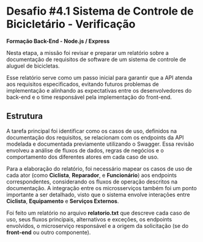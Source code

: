 # Desafio #4.1 Sistema de Controle de Bicicletário - Verificação
**Formação Back-End - Node.js / Express**

Nesta etapa, a missão foi revisar e preparar um relatório sobre a documentação de requisitos de software de um sistema de controle de aluguel de bicicletas.

Esse relatório serve como um passo inicial para garantir que a API atenda aos requisitos especificados, evitando futuros problemas de implementação e alinhando as expectativas entre os desenvolvedores do back-end e o time responsável pela implementação do front-end.

## Estrutura

A tarefa principal foi identificar como os casos de uso, definidos na documentação dos requisitos, se relacionam com os endpoints da API modelada e documentada previamente utilizando o Swagger. Essa revisão envolveu a análise de fluxos de dados, regras de negócios e o comportamento dos diferentes atores em cada caso de uso.

Para a elaboração do relatório, foi necessário mapear os casos de uso de cada ator (como **Ciclista**, **Reparador**, e **Funcionário**) aos endpoints correspondentes, considerando os fluxos de operação descritos na documentação. A integração entre os microsserviços também foi um ponto importante a ser detalhado, visto que o sistema envolve interações entre **Ciclista**, **Equipamento** e **Serviços Externos**. 

Foi feito um relatório no arquivo **relatorio.txt** que descreve cada caso de uso, seus fluxos principais, alternativos e exceções, os endpoints envolvidos, o microserviço responsável e a origem da solicitação (se do **front-end** ou outro componente).